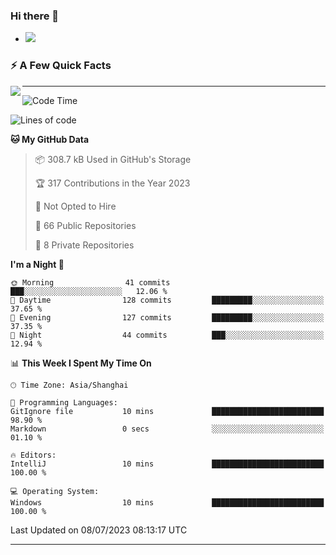 ### Hi there 👋
- ![](https://komarev.com/ghpvc/?username=imnxg&color=green)
<!--
**imnxg/imnxg** is a ✨ _special_ ✨ repository because its `README.md` (this file) appears on your GitHub profile.

Here are some ideas to get you started:

- 🔭 I’m currently working on ...
- 🌱 I’m currently learning ...
- 👯 I’m looking to collaborate on ...
- 🤔 I’m looking for help with ...
- 💬 Ask me about ...
- 📫 How to reach me: ...
- 😄 Pronouns: ...
- ⚡ Fun fact: ...
-->

### ⚡️ A Few Quick Facts

<img align="left" src="https://github-readme-stats-i.vercel.app/api?username=imnxg&show_icons=true&icon_color=1573B3&hide_title=true&text_color=718096&bg_color=00000000&hide_border=true"/>

<!-- <ul>
    <li> 🌱 I’m currently learning Go、Docker、Kubernetes.</li>
    <li> 👯 I’m looking to collaborate on anything open source.</li>
    <li> 📝 I regulary write articles on <a href="https://dmego.cn">https://dmego.cn</a>.</li>
    <li> ⚡ Fun fact: I ❤️ 😻.</li>
</ul> -->

---
<!--START_SECTION:waka-->
![Code Time](http://img.shields.io/badge/Code%20Time-157%20hrs%2010%20mins-blue)

![Lines of code](https://img.shields.io/badge/From%20Hello%20World%20I%27ve%20Written-475.7%20thousand%20lines%20of%20code-blue)

**🐱 My GitHub Data** 

> 📦 308.7 kB Used in GitHub's Storage 
 > 
> 🏆 317 Contributions in the Year 2023
 > 
> 🚫 Not Opted to Hire
 > 
> 📜 66 Public Repositories 
 > 
> 🔑 8 Private Repositories 
 > 
**I'm a Night 🦉** 

```text
🌞 Morning                41 commits          ███░░░░░░░░░░░░░░░░░░░░░░   12.06 % 
🌆 Daytime                128 commits         █████████░░░░░░░░░░░░░░░░   37.65 % 
🌃 Evening                127 commits         █████████░░░░░░░░░░░░░░░░   37.35 % 
🌙 Night                  44 commits          ███░░░░░░░░░░░░░░░░░░░░░░   12.94 % 
```


📊 **This Week I Spent My Time On** 

```text
🕑︎ Time Zone: Asia/Shanghai

💬 Programming Languages: 
GitIgnore file           10 mins             █████████████████████████   98.90 % 
Markdown                 0 secs              ░░░░░░░░░░░░░░░░░░░░░░░░░   01.10 % 

🔥 Editors: 
IntelliJ                 10 mins             █████████████████████████   100.00 % 

💻 Operating System: 
Windows                  10 mins             █████████████████████████   100.00 % 
```


 Last Updated on 08/07/2023 08:13:17 UTC
<!--END_SECTION:waka-->

---
<!--
<table>
<tr>
<td valign="top" width="50%">    -->
<!-- waka-box start -->
<!--
#### <a href="https://gist.github.com/01acb8c86000072f1e040b2a7757e8e5" target="_blank">📊 Weekly development breakdown</a>
```text
Go              🕓 32h17m ████████████████████▎░ 92.2%
XML             🕓 1h8m   ▋░░░░░░░░░░░░░░░░░░░░░  3.2%
Other           🕓 52m    ▌░░░░░░░░░░░░░░░░░░░░░  2.5%
PHP             🕓 23m    ▏░░░░░░░░░░░░░░░░░░░░░  1.1%
CSV             🕓 7m     ░░░░░░░░░░░░░░░░░░░░░░  0.4%
```
  -->

<!-- Powered by https://github.com/YouEclipse/waka-box-go . -->
<!-- waka-box end -->

<!-- [powered by waka-box-go](https://github.com/YouEclipse/waka-box-go) -->
<!--
</td>
<td valign="top" width="50%">
    -->


